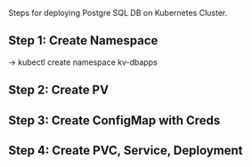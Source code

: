 Steps for deploying Postgre SQL DB on Kubernetes Cluster.

## Step 1: Create Namespace
-> kubectl create namespace kv-dbapps

## Step 2: Create PV

## Step 3: Create ConfigMap with Creds

## Step 4: Create PVC, Service, Deployment